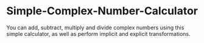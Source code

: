 # Simple-Complex-Number-Calculator

You can add, subtract, multiply and divide complex numbers using this simple calculator, as well as perform implicit and explicit transformations.
